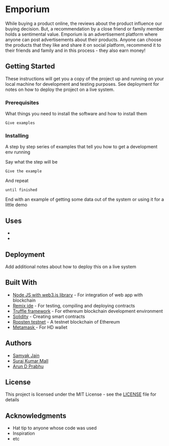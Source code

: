# Emporium

While buying a product online, the reviews about the product influence our buying decision. But, a recommendation by a close friend or family member holds a sentimental value. Emporium is an advertisement platform where anyone can post advertisements about their products. Anyone can choose the products that they like and share it on social platform, recommend it to their friends and family and in this process - they also earn  money!

## Getting Started

These instructions will get you a copy of the project up and running on your local machine for development and testing purposes. See deployment for notes on how to deploy the project on a live system.

### Prerequisites

What things you need to install the software and how to install them

```
Give examples
```

### Installing

A step by step series of examples that tell you how to get a development env running

Say what the step will be

```
Give the example
```

And repeat

```
until finished
```

End with an example of getting some data out of the system or using it for a little demo

## Uses

*
*

## Deployment

Add additional notes about how to deploy this on a live system

## Built With

* [Node JS with web3.js library](https://web3js.readthedocs.io/en/1.0/getting-started.html) - For integration of web app with blockchain
* [Remix ide](https://remix.ethereum.org) - For testing, compiling and deploying contracts
* [Truffle framework](https://truffleframework.com/) - For ethereum blockchain development environment
* [Solidity](http://solidity.readthedocs.io/en/v0.4.24/) - Creating smart contracts
* [Ropsten testnet](https://ropsten.etherscan.io/) - A testnet  blockchain of Ethereum
* [Metamask ](https://metamask.io/) - For HD wallet

## Authors

* [Samyak Jain](https://github.com/samyak-sopho)
* [Suraj Kumar Mall](https://github.com/surajmall)
* [Arun D Prabhu](https://github.com/adp01)

## License

This project is licensed under the MIT License - see the [LICENSE](LICENSE) file for details

## Acknowledgments

* Hat tip to anyone whose code was used
* Inspiration
* etc
